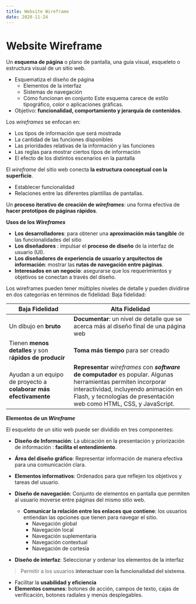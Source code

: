 ```yaml
---
title: Website Wireframe 
date: 2020-11-24 
--- 
```


# Website Wireframe

Un **esquema de página** o plano de pantalla, una guía visual,  esqueleto o estructura visual de un sitio web.      
  * Esquematiza el diseño de página 
    * Elementos de la interfaz 
    * Sistemas de navegación
    * Cómo funcionan en conjunto
Este esquema carece de estilo tipográfico, color o aplicaciones gráficas.
* Objetivo: **funcionalidad, comportamiento y jerarquía de contenidos**. 

Los *wireframes* se enfocan en:
  * Los tipos de información que será mostrada
  * La cantidad de las funciones disponibles
  * Las prioridades relativas de la información y las funciones
  * Las reglas para mostrar ciertos tipos de información
  * El efecto de los distintos escenarios en la pantalla

El *wireframe* del sitio web conecta **la estructura conceptual con la superficie**. 
  * Establecer funcionalidad
  * Relaciones entre las diferentes plantillas de pantallas. 

Un **proceso iterativo de creación de *wireframes***:  una forma efectiva de **hacer prototipos de páginas rápidos**. 

**Usos de los *Wireframes***
* **Los desarrolladores**: para obtener una **aproximación más tangible** de las funcionalidades del sitio
* **Los diseñadores** : impulsar el **proceso de diseño** de la interfaz de usuario (UI). 
* **Los diseñadores de experiencia de usuario y arquitectos de información**: mostrar las **rutas de navegación entre páginas**. 
* **Interesados en un negocio**: asegurarse que los requerimientos y objetivos se conectan a través del diseño.  

Los wireframes pueden tener múltiples niveles de detalle y pueden dividirse en dos categorías en términos de fidelidad: 
Baja fidelidad: 

Baja Fidelidad   |   Alta Fidelidad  
--------------   |   --------------
Un dibujo en **bruto**  |   **Documentar**: un nivel de detalle que se acerca más al diseño final de una página web
Tienen **menos detalles** y son r**ápidos de producir**  |  **Toma más tiempo** para ser creado
Ayudan a un equipo de proyecto a **colaborar más efectivamente**  |  **Representar** *wireframes* con ***software* de computador**  es popular. Algunas herramientas permiten incorporar interactividad, incluyendo animación en Flash, y tecnologías de presentación web como HTML, CSS, y JavaScript.

**Elementos de un *Wireframe***

El esqueleto de un sitio web puede ser dividido en tres componentes:
  * **Diseño de Información**: La ubicación en la presentación y priorización de información : **facilita el entendimiento**. 
  * **Área del diseño gráfico**: Representar información de manera efectiva para una comunicación clara. 
  * **Elementos informativos**: Ordenados para que reflejen los objetivos y tareas del usuario.

* **Diseño de navegación**: Conjunto de elementos en pantalla que permiten al usuario moverse entre páginas del mismo sitio web. 
    * **Comunicar la relación entre los enlaces que contiene**:  los usuarios entiendan las opciones que tienen para navegar el sitio.
        * Navegación global
        * Navegación local
        * Navegación suplementaria
        * Navegación contextual
        * Navegación de cortesía

* **Diseño de interfaz**: Seleccionar y ordenar los elementos de la interfaz 
> Permitir a los usuarios **interactuar con la funcionalidad del sistema**. 
   * Facilitar la **usabilidad y eficiencia**
   * **Elementos comunes**: botones de acción, campos de texto, cajas de verificación, botones radiales y menús desplegables. 